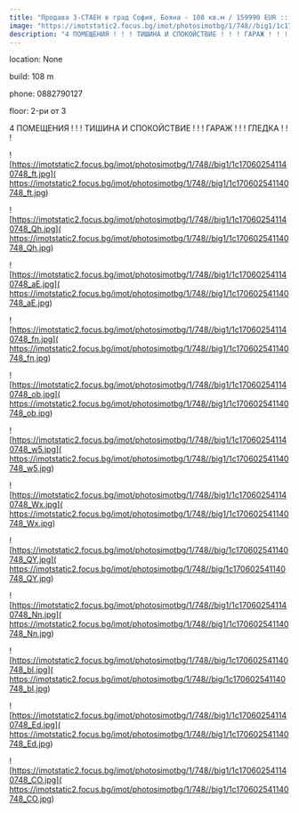 ```yaml
---
title: "Продава 3-СТАЕН в град София, Бояна - 108 кв.м / 159990 EUR :: imot.bg Обява"
image: "https://imotstatic2.focus.bg/imot/photosimotbg/1/748//big1/1c170602541140748_tk.jpg"
description: "4 ПОМЕЩЕНИЯ ! ! ! ТИШИНА И СПОКОЙСТВИЕ ! ! ! ГАРАЖ ! ! ! ГЛЕДКА ! ! !"
---
```


location: None

build: 108 m

phone: 0882790127

floor: 2-ри от 3

4 ПОМЕЩЕНИЯ ! ! ! ТИШИНА И СПОКОЙСТВИЕ ! ! ! ГАРАЖ ! ! ! ГЛЕДКА ! ! !


![https://imotstatic2.focus.bg/imot/photosimotbg/1/748//big1/1c170602541140748_ft.jpg]( https://imotstatic2.focus.bg/imot/photosimotbg/1/748//big1/1c170602541140748_ft.jpg)


![https://imotstatic2.focus.bg/imot/photosimotbg/1/748//big1/1c170602541140748_Qh.jpg]( https://imotstatic2.focus.bg/imot/photosimotbg/1/748//big1/1c170602541140748_Qh.jpg)


![https://imotstatic2.focus.bg/imot/photosimotbg/1/748//big1/1c170602541140748_aE.jpg]( https://imotstatic2.focus.bg/imot/photosimotbg/1/748//big1/1c170602541140748_aE.jpg)


![https://imotstatic2.focus.bg/imot/photosimotbg/1/748//big1/1c170602541140748_fn.jpg]( https://imotstatic2.focus.bg/imot/photosimotbg/1/748//big1/1c170602541140748_fn.jpg)


![https://imotstatic2.focus.bg/imot/photosimotbg/1/748//big1/1c170602541140748_ob.jpg]( https://imotstatic2.focus.bg/imot/photosimotbg/1/748//big1/1c170602541140748_ob.jpg)


![https://imotstatic2.focus.bg/imot/photosimotbg/1/748//big1/1c170602541140748_w5.jpg]( https://imotstatic2.focus.bg/imot/photosimotbg/1/748//big1/1c170602541140748_w5.jpg)


![https://imotstatic2.focus.bg/imot/photosimotbg/1/748//big1/1c170602541140748_Wx.jpg]( https://imotstatic2.focus.bg/imot/photosimotbg/1/748//big1/1c170602541140748_Wx.jpg)


![https://imotstatic2.focus.bg/imot/photosimotbg/1/748//big/1c170602541140748_QY.jpg]( https://imotstatic2.focus.bg/imot/photosimotbg/1/748//big/1c170602541140748_QY.jpg)


![https://imotstatic2.focus.bg/imot/photosimotbg/1/748//big1/1c170602541140748_Nn.jpg]( https://imotstatic2.focus.bg/imot/photosimotbg/1/748//big1/1c170602541140748_Nn.jpg)


![https://imotstatic2.focus.bg/imot/photosimotbg/1/748//big/1c170602541140748_bI.jpg]( https://imotstatic2.focus.bg/imot/photosimotbg/1/748//big/1c170602541140748_bI.jpg)


![https://imotstatic2.focus.bg/imot/photosimotbg/1/748//big1/1c170602541140748_Ed.jpg]( https://imotstatic2.focus.bg/imot/photosimotbg/1/748//big1/1c170602541140748_Ed.jpg)


![https://imotstatic2.focus.bg/imot/photosimotbg/1/748//big1/1c170602541140748_CO.jpg]( https://imotstatic2.focus.bg/imot/photosimotbg/1/748//big1/1c170602541140748_CO.jpg)


